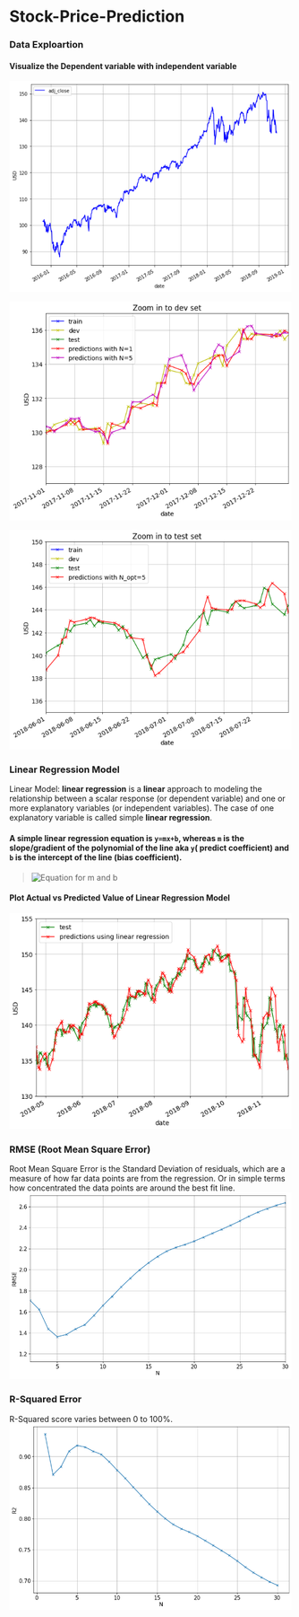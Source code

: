 # Stock-Price-Prediction

### Data Exploartion

#### Visualize the Dependent variable with independent variable
![Time VS Price](pictures/Figure_1.png)

![adjusted Time VS Price](pictures/Figure_2.png)

![Test Set](pictures/Figure_3.png)
### Linear Regression Model
Linear Model:  **linear regression** is a **linear** approach to modeling the relationship between a scalar response (or dependent variable) and one or more explanatory variables (or independent variables). The case of one explanatory variable is called simple **linear regression**.

#### A simple linear regression equation is `y=mx+b`, whereas `m` is the slope/gradient of the polynomial of the line aka `y`( predict coefficient) and `b` is the intercept of the line (bias coefficient).
>![Equation for m and b](https://wikimedia.org/api/rest_v1/media/math/render/svg/944e96221f03e99dbd57290c328b205b0f04c803)


#### Plot Actual vs Predicted Value of Linear Regression Model
![Linear Regression Value: Actual Price vs Predicted Value](pictures/Figure_4.png)

### RMSE (Root Mean Square Error)

Root Mean Square Error is the Standard Deviation of residuals, which are a measure of how far data points are from the regression. Or in simple terms how concentrated the data points are around the best fit line.
![Linear Model RMSE](pictures/rmse.png)

### R-Squared Error
R-Squared score varies between 0 to 100%.
![R-Squared score varies between 0 to 100%.](pictures/r2.png)
